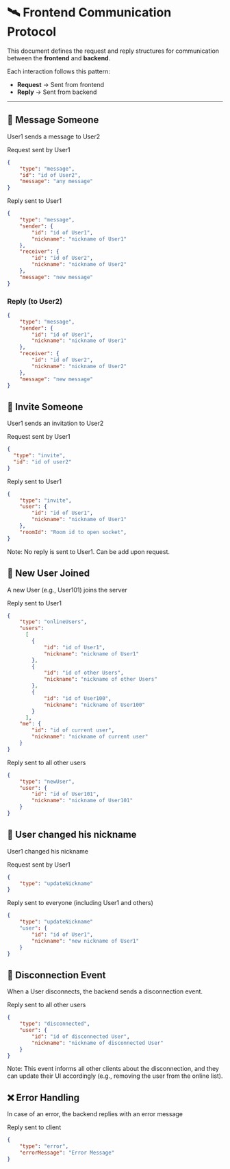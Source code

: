 # 🛰️ Frontend Communication Protocol

This document defines the request and reply structures for communication between the **frontend** and **backend**.

Each interaction follows this pattern:

- **Request** → Sent from frontend
- **Reply** → Sent from backend

---

## 📩 Message Someone

User1 sends a message to User2

Request sent by User1

```json
{
    "type": "message",
    "id": "id of User2",
    "message": "any message"
}
```

Reply sent to User1

```json
{
    "type": "message",
    "sender": {
        "id": "id of User1",
        "nickname": "nickname of User1"
    },
    "receiver": {
        "id": "id of User2",
        "nickname": "nickname of User2"
    },
    "message": "new message"
}
```

### Reply (to User2)

```json
{
    "type": "message",
    "sender": {
        "id": "id of User1",
        "nickname": "nickname of User1"
    },
    "receiver": {
        "id": "id of User2",
        "nickname": "nickname of User2"
    },
    "message": "new message"
}
```

## 📨 Invite Someone

User1 sends an invitation to User2

Request sent by User1

```json
{
  "type": "invite",
  "id": "id of user2"
}
```

Reply sent to User1

``` json
{
    "type": "invite",
    "user": {
        "id": "id of User1",
        "nickname": "nickname of User1"
    },
    "roomId": "Room id to open socket",
}
```

Note: No reply is sent to User1. Can be add upon request.

## 👤 New User Joined

A new User (e.g., User101) joins the server

Reply sent to User1

```json
{
    "type": "onlineUsers",
    "users": 
      [
        {
            "id": "id of User1",
            "nickname": "nickname of User1"
        },
        {
            "id": "id of other Users",
            "nickname": "nickname of other Users"
        },
        {
            "id": "id of User100",
            "nickname": "nickname of User100"
        }
      ],
    "me": {
        "id": "id of current user",
        "nickname": "nickname of current user"
    }
}
```

Reply sent to all other users

``` json
{
    "type": "newUser",
    "user": {
        "id": "id of User101",
        "nickname": "nickname of User101"
    }
}
```

## 👤 User changed his nickname

User1 changed his nickname

Request sent by User1

``` json
{
    "type": "updateNickname"
}
```

Reply sent to everyone (including User1 and others)

``` json
{
    "type": "updateNickname"
    "user": {
        "id": "id of User1",
        "nickname": "new nickname of User1"
    }
}
```


## 🔌 Disconnection Event

When a User disconnects, the backend sends a disconnection event.

Reply sent to all other users

```json
{
    "type": "disconnected",
    "user": {
        "id": "id of disconnected User",
        "nickname": "nickname of disconnected User"
    }
}
```

Note: This event informs all other clients about the disconnection, and they can update their UI accordingly (e.g., removing the user from the online list).

## ❌ Error Handling

In case of an error, the backend replies with an error message

Reply sent to client

```json
{
    "type": "error",
    "errorMessage": "Error Message"
}
```
